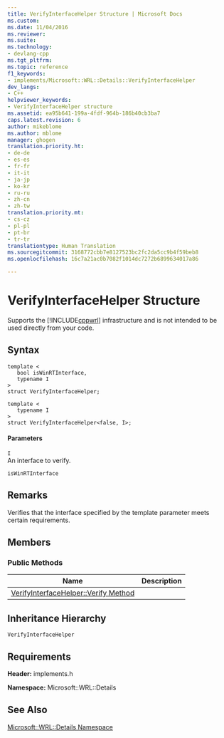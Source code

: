 ```yaml
---
title: VerifyInterfaceHelper Structure | Microsoft Docs
ms.custom: 
ms.date: 11/04/2016
ms.reviewer: 
ms.suite: 
ms.technology:
- devlang-cpp
ms.tgt_pltfrm: 
ms.topic: reference
f1_keywords:
- implements/Microsoft::WRL::Details::VerifyInterfaceHelper
dev_langs:
- C++
helpviewer_keywords:
- VerifyInterfaceHelper structure
ms.assetid: ea95b641-199a-4fdf-964b-186b40cb3ba7
caps.latest.revision: 6
author: mikeblome
ms.author: mblome
manager: ghogen
translation.priority.ht:
- de-de
- es-es
- fr-fr
- it-it
- ja-jp
- ko-kr
- ru-ru
- zh-cn
- zh-tw
translation.priority.mt:
- cs-cz
- pl-pl
- pt-br
- tr-tr
translationtype: Human Translation
ms.sourcegitcommit: 3168772cbb7e8127523bc2fc2da5cc9b4f59beb8
ms.openlocfilehash: 16c7a21ac0b7082f1014dc7272b6899634017a86

---
```

# VerifyInterfaceHelper Structure
Supports the [!INCLUDE[cppwrl](../windows/includes/cppwrl_md.md)] infrastructure and is not intended to be used directly from your code.  
  
## Syntax  
  
```  
template <  
   bool isWinRTInterface,  
   typename I  
>  
struct VerifyInterfaceHelper;  
  
template <  
   typename I  
>  
struct VerifyInterfaceHelper<false, I>;  
```  
  
#### Parameters  
 `I`  
 An interface to verify.  
  
 `isWinRTInterface`  
  
## Remarks  
 Verifies that the interface specified by the template parameter meets certain requirements.  
  
## Members  
  
### Public Methods  
  
|Name|Description|  
|----------|-----------------|  
|[VerifyInterfaceHelper::Verify Method](../windows/verifyinterfacehelper-verify-method.md)||  
  
## Inheritance Hierarchy  
 `VerifyInterfaceHelper`  
  
## Requirements  
 **Header:** implements.h  
  
 **Namespace:** Microsoft::WRL::Details  
  
## See Also  
 [Microsoft::WRL::Details Namespace](../windows/microsoft-wrl-details-namespace.md)


<!--HONumber=Jan17_HO2-->


